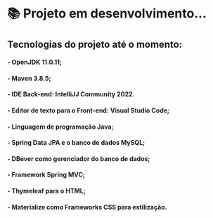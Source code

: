 # 📚 Projeto em desenvolvimento...

## Tecnologias do projeto até o momento:
#### - OpenJDK 11.0.11;
#### - Maven 3.8.5;
#### - IDE Back-end: IntelliJJ Community 2022.
#### - Editor de texto para o Front-end: Visual Studio Code;
#### - Linguagem de programação Java;
#### - Spring Data JPA e o banco de dados MySQL;
#### - DBever como gerenciador do banco de dados;
#### - Framework Spring MVC;
#### - Thymeleaf para o HTML;
#### - Materialize como Frameworks CSS para estilização.
